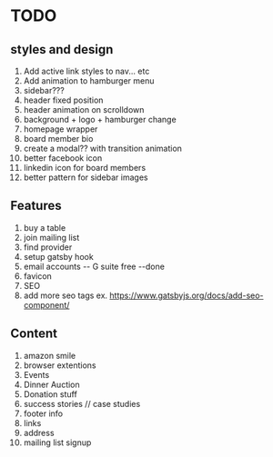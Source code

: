 <!-- List of todos and random thoughts for this project -->
# TODO

## styles and design

1. Add active link styles to nav... etc
1. Add animation to hamburger menu
1. sidebar???
1. header fixed position
1. header animation on scrolldown
1. background + logo + hamburger change
1. homepage wrapper
1. board member bio
1. create a modal?? with transition animation
1. better facebook icon
1. linkedin icon for board members
1. better pattern for sidebar images

## Features

1. buy a table
1. join mailing list
1. find provider
  1. setup gatsby hook
1. email accounts -- G suite free --done
1. favicon
1. SEO
  1. add more seo tags ex. https://www.gatsbyjs.org/docs/add-seo-component/

## Content

1. amazon smile
  1. browser extentions
1. Events
1. Dinner Auction
1. Donation stuff
1. success stories // case studies
1. footer info
  1. links
  1. address
  1. mailing list signup
